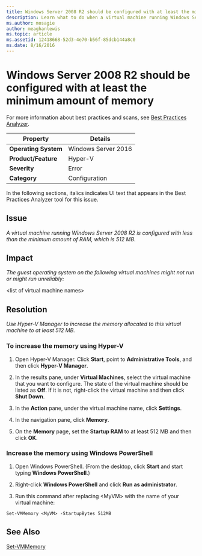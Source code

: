 ```yaml
---
title: Windows Server 2008 R2 should be configured with at least the minimum amount of memory
description: Learn what to do when a virtual machine running Windows Server 2008 R2 is configured with less than the minimum amount of RAM, which is 512 MB.
ms.author: mosagie
author: meaghanlewis
ms.topic: article
ms.assetid: 12418668-52d3-4e70-b56f-85dcb144a8c0
ms.date: 8/16/2016
---
```

# Windows Server 2008 R2 should be configured with at least the minimum amount of memory

For more information about best practices and scans, see [Best Practices Analyzer](/previous-versions/windows/it-pro/windows-server-2008-R2-and-2008/dd759260(v=ws.11)).

|Property|Details|
|-|-|
|**Operating System**|Windows Server 2016|
|**Product/Feature**|Hyper-V|
|**Severity**|Error|
|**Category**|Configuration|

In the following sections, italics indicates UI text that appears in the Best Practices Analyzer tool for this issue.

## Issue

*A virtual machine running Windows Server 2008 R2 is configured with less than the minimum amount of RAM, which is 512 MB.*

## Impact

*The guest operating system on the following virtual machines might not run or might run unreliably:*


\<list of virtual machine names>

## Resolution

*Use Hyper-V Manager to increase the memory allocated to this virtual machine to at least 512 MB.*

### To increase the memory using Hyper-V

1.  Open Hyper-V Manager. Click **Start**, point to **Administrative Tools**, and then click **Hyper-V Manager**.

2.  In the results pane, under **Virtual Machines**, select the virtual machine that you want to configure. The state of the virtual machine should be listed as **Off**. If it is not, right-click the virtual machine and then click **Shut Down**.

3.  In the **Action** pane, under the virtual machine name, click **Settings**.

4.  In the navigation pane, click **Memory**.

5.  On the **Memory** page, set the **Startup RAM** to at least 512 MB and then click **OK**.

### Increase the memory using Windows PowerShell

1.  Open Windows PowerShell. (From the desktop, click **Start** and start typing **Windows PowerShell**.)

2.  Right-click **Windows PowerShell** and click **Run as administrator**.

3.  Run this command after replacing \<MyVM> with the name  of your virtual machine:

```
Set-VMMemory <MyVM> -StartupBytes 512MB
```

## See Also
[Set-VMMemory](/powershell/module/hyper-v/set-vmmemory)
